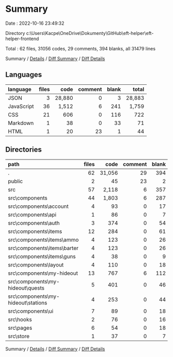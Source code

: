 # Summary

Date : 2022-10-16 23:49:32

Directory c:\\Users\\Kacpe\\OneDrive\\Dokumenty\\GitHub\\eft-helper\\eft-helper-frontend

Total : 62 files,  31056 codes, 29 comments, 394 blanks, all 31479 lines

Summary / [Details](details.md) / [Diff Summary](diff.md) / [Diff Details](diff-details.md)

## Languages
| language | files | code | comment | blank | total |
| :--- | ---: | ---: | ---: | ---: | ---: |
| JSON | 3 | 28,880 | 0 | 3 | 28,883 |
| JavaScript | 36 | 1,512 | 6 | 241 | 1,759 |
| CSS | 21 | 606 | 0 | 116 | 722 |
| Markdown | 1 | 38 | 0 | 33 | 71 |
| HTML | 1 | 20 | 23 | 1 | 44 |

## Directories
| path | files | code | comment | blank | total |
| :--- | ---: | ---: | ---: | ---: | ---: |
| . | 62 | 31,056 | 29 | 394 | 31,479 |
| public | 2 | 45 | 23 | 2 | 70 |
| src | 57 | 2,118 | 6 | 357 | 2,481 |
| src\\components | 44 | 1,803 | 6 | 287 | 2,096 |
| src\\components\\account | 4 | 93 | 0 | 17 | 110 |
| src\\components\\api | 1 | 86 | 0 | 7 | 93 |
| src\\components\\auth | 3 | 374 | 0 | 54 | 428 |
| src\\components\\items | 12 | 284 | 0 | 61 | 345 |
| src\\components\\items\\ammo | 4 | 123 | 0 | 26 | 149 |
| src\\components\\items\\barter | 4 | 123 | 0 | 26 | 149 |
| src\\components\\items\\guns | 4 | 38 | 0 | 9 | 47 |
| src\\components\\layout | 4 | 110 | 0 | 18 | 128 |
| src\\components\\my-hideout | 13 | 767 | 6 | 112 | 885 |
| src\\components\\my-hideout\\quests | 5 | 401 | 0 | 46 | 447 |
| src\\components\\my-hideout\\stations | 4 | 253 | 0 | 44 | 297 |
| src\\components\\ui | 7 | 89 | 0 | 18 | 107 |
| src\\hooks | 2 | 76 | 0 | 16 | 92 |
| src\\pages | 6 | 54 | 0 | 18 | 72 |
| src\\store | 1 | 37 | 0 | 7 | 44 |

Summary / [Details](details.md) / [Diff Summary](diff.md) / [Diff Details](diff-details.md)